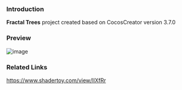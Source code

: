 ### Introduction
**Fractal Trees** project created based on CocosCreator version 3.7.0

### Preview
![image](../../../gif/202208/2022080802.gif)

### Related Links
https://www.shadertoy.com/view/llXfRr